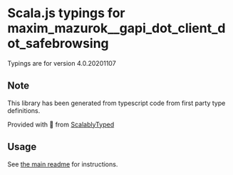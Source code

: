 
# Scala.js typings for maxim_mazurok__gapi_dot_client_dot_safebrowsing

Typings are for version 4.0.20201107



## Note
This library has been generated from typescript code from first party type definitions.

Provided with :purple_heart: from [ScalablyTyped](https://github.com/oyvindberg/ScalablyTyped)

## Usage
See [the main readme](../../readme.md) for instructions.



